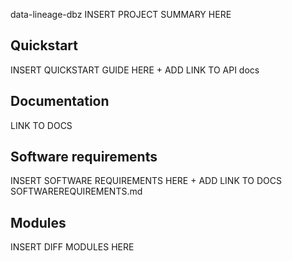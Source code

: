 data-lineage-dbz INSERT PROJECT SUMMARY HERE

## Quickstart
INSERT QUICKSTART GUIDE HERE + ADD LINK TO API docs

## Documentation
LINK TO DOCS

## Software requirements
INSERT SOFTWARE REQUIREMENTS HERE + ADD LINK TO DOCS SOFTWAREREQUIREMENTS.md

## Modules
INSERT DIFF MODULES HERE

